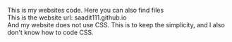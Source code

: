 This is my websites code. Here you can also find files<br> 
This is the website url: saadit111.github.io<br>
And my website does not use CSS. This is to keep the simplicity, and I also don't know how to code CSS.
